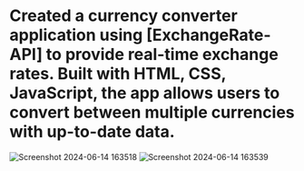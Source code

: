 # Created a currency converter application using [ExchangeRate-API] to provide real-time exchange rates. Built with HTML, CSS, JavaScript, the app allows users to convert between multiple currencies with up-to-date data.
![Screenshot 2024-06-14 163518](https://github.com/101rror/Currency-Converter/assets/122160056/c458f8e1-24dd-45c8-afcd-32e7f88baf35)
![Screenshot 2024-06-14 163539](https://github.com/101rror/Currency-Converter/assets/122160056/52347283-9046-4c87-95d7-cf5cb922c363)


